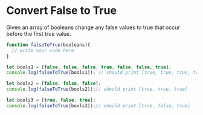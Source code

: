 # Convert False to True

Given an array of booleans change any false values to true that occur before the first true value.


```js
function falseToTrue(booleans){
  // write your code here
}

let bools1 = [false, false, false, true, false, false, true];
console.log(falseToTrue(bools1)); // should print [true, true, true, true, false, false, true]

let bools2 = [false, false, false];
console.log(falseToTrue(bools2));// should print [true, true, true]

let bools3 = [true, false, true];
console.log(falseToTrue(bools3));// should print [true, false, true]
```

